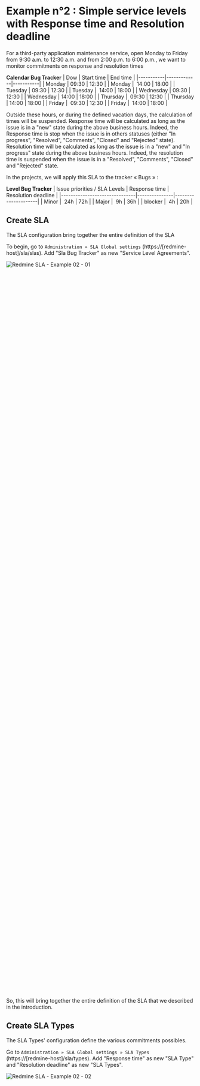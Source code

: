 # Example n°2 : Simple service levels with Response time and Resolution deadline


For a third-party application maintenance service, open Monday to Friday from 9:30 a.m. to 12:30 a.m. and from 2:00 p.m. to 6:00 p.m., we want to monitor commitments on response and resolution times

**Calendar Bug Tracker**
| Dow       | Start time  |	End time  |
|-----------|-------------|-----------|
| Monday    |    09:30    |   12:30   |
| Monday    |    14:00    |   18:00   |
| Tuesday   |    09:30    |   12:30   |
| Tuesday   |    14:00    |   18:00   |
| Wednesday |    09:30    |   12:30   |
| Wednesday |    14:00    |   18:00   |
| Thursday  |    09:30    |   12:30   |
| Thursday  |    14:00    |   18:00   |
| Friday    |    09:30    |   12:30   |
| Friday    |    14:00    |   18:00   |

Outside these hours, or during the defined vacation days, the calculation of times will be suspended.
Response time will be calculated as long as the issue is in a "new" state during the above business hours. Indeed, the Response time is stop when the issue is in others statuses (either "In progress", "Resolved", "Comments", "Closed" and "Rejected" state).
Resolution time will be calculated as long as the issue is in a "new" and "In progress" state during the above business hours. Indeed, the resolution time is suspended when the issue is in a "Resolved", "Comments", "Closed" and "Rejected" state.

In the projects, we will apply this SLA to the tracker « Bugs » :

**Level Bug Tracker**
| Issue priorities / SLA Levels | Response time | Resolution deadline |
|-------------------------------|---------------|---------------------|
| Minor                         |      24h      |         72h         |
| Major                         |       9h      |         36h         |
| blocker                       |       4h      |         20h         |


## Create SLA

The SLA configuration bring together the entire definition of the SLA

To begin, go to `Administration » SLA Global settings` (https://[redmine-host]/sla/slas). Add "Sla Bug Tracker" as new "Service Level Agreements".
<div style=" width:50%; height:50%; " >

![Redmine SLA - Example 02 - 01](images/example_02/redmine_sla_doc_example_02_01.png)
</div>

So, this will bring together the entire definition of the SLA that we described in the introduction.


## Create SLA Types

The SLA Types' configuration define the various commitments possibles.

Go to `Administration » SLA Global settings » SLA Types` (https://[redmine-host]/sla/types). Add "Response time" as new "SLA Type" and "Resolution deadline" as new "SLA Types".
<div style=" width:50%; height:50%; " >

![Redmine SLA - Example 02 - 02](images/example_02/redmine_sla_doc_example_02_02.png)
</div>

Restart Redmine for applys patches with all sla types:
- Issue : for display columns of the respect of each sla type in issues report
- IssueQuery : for filter issues on the respect of each sla type in issues report
- TimeEntry : for display columns of the respect of each sla type in time entries report
- TimeEntryQuery : for filter issues on the respect of each sla type in time entries report


## Create SLA Statuses

The SLA Statuses' configuration allows to define for which statuses the time elapses.

Go to `Administration » SLA Global settings » SLA Statuses` (https://[redmine-host]/sla/statuses). Add "SLA Statuses" for "Response time" with this statuses :
- New

And add "SLA Statuses" for "Resolution deadline" with this statuses :
- New
- In progress
<div style=" width:50%; height:50%; " >

![Redmine SLA - Example 02 - 03](images/example_02/redmine_sla_doc_example_02_03.png)
</div>

The addition of this tuple indicates that the ticket creation delay should be calculated only when then issue was is in this status (i.e. while the ticket is in this status).


## Create SLA Holidays

This module is used to list all the holidays (non-working days or even exceptional closing days) that will be needed in the SLA duration count.

Go to `Administration » SLA Global settings » SLA Holidays` ( https://[redmine-host]/sla/holidays). Add new "SLA Holidays" like "New Year's Day" for example, and all the others to come for your tests (even if they are not real public holidays).
<div style=" width:50%; height:50%; " >

![Redmine SLA - Example 02 - 04](images/example_02/redmine_sla_doc_example_02_04.png)
</div>


## Create SLA Calendar (& SLA Calendar' Schedule)

The SLA calendar is important, it allows to define the working hours of the week.

If the "match" field is checked, then the issue can be opened in this time slot (opening hours). If the time is declared with the "match" field unchecked, then the issue cannot be opened in this slot, however the time calculation can continue on this slot (non-working hours).

Typically, for support activities, deadlines are suspended outside business hours. If an issue is opened during non-working hours, then the calculation starts at the next working hour. Conversely, in the case of web hosting, an issue can be opened at any time and continues regardless of the time. If an exit is opened during working hours then it continues during non-working hours and vice versa.

Go to Administration » SLA Global settings » SLA Calendar ( https://[redmine-host]/sla/calendars ). Add "Calendar Bug Tracker" as new "SLA Calendar"
<div style=" width:50%; height:50%; " >

![Redmine SLA - Example 02 - 05](images/example_02/redmine_sla_doc_example_02_05.png)
</div>

Edit this SLA Calendar and add schedules :
<div style=" width:50%; height:50%; " >

![Redmine SLA - Example 02 - 06](images/example_02/redmine_sla_doc_example_02_06.png)
</div>

We are here in the case of a support service, so only the opening hours count. Tickets are processed during working hours and counting is suspended outside these hours.

> **_NOTE:_** These are the intervals from a start time to an end time, so the time is usually stopped by subtracting one minute from the end time. Indeed, taking a schedule of 8am to 9am, so to get well 60 minutes, it's therefore necessary to declare from 8am to 8:59am.


## Create SLA Calendars' Holidays

So, we can create several SLA Calendars with SLA Schedules. For each SLA Calendar, you can also assign SLA Holidays.

For SLA Calendars' Holidays, the "match" field has the opposite meaning to SLA Calendar' Schedules. Indeed, for SLA Calendar' Schedules, the hours worked were declared. For SLA Calendars' Holidays, the hours not worked are declared. 
By default, we add a public holiday to remove it from the calculations. However, if the "match" field is checked, then the time will be counted. However, if a ticket is open on this slot, then it cannot start until the next working hour.

Go to `Administration » SLA Global settings » SLA Calendars' Holidays` (https://[redmine-host]/sla/calendar_holidays). Add new "SLA Calendars' Holidays"
<div style=" width:50%; height:50%; " >

![Redmine SLA - Example 02 - 07](images/example_02/redmine_sla_doc_example_02_07.png)
</div>

For our example, which is a support service, public holidays are equivalent to times that shouldn't be counted.


## Create SLA Levels

After declaring SLAs and SLA Schedules, they can be linked to define service levels. In other words, the SLA Levels make it possible to know the moment "when" commitments will apply.

Go to `Administration » SLA Global settings » SLA Levels` (https://[redmine-host]/sla/levels). Add "Level Bug Tracker" as new "SLA Levels"
<div style=" width:50%; height:50%; " >

![Redmine SLA - Example 02 - 08](images/example_02/redmine_sla_doc_example_02_08.png)
</div>


## Create SLA Terms

Finally, we can define the SLA Terms. For an SLA Level, an SLA Type and a priority, you can define a time commitment (in minutes).

Go to `Administration » SLA Global settings » SLA Terms` (https://[redmine-host]/sla/level_terms). Add "Terms Bug Tracker" for each SLA Type / Priority as new "SLA Terms"
<div style=" width:50%; height:50%; " >

![Redmine SLA - Example 02 - 09](images/example_02/redmine_sla_doc_example_02_09.png)
</div>


## Apply SLA to a Project

Go to your project' settings ( https://[redmine-host]/projects/[project-identifier]/settings ). Active SLA module for your project.
<div style=" width:50%; height:50%; " >

![Redmine SLA - Example 02 - 10](images/example_02/redmine_sla_doc_example_02_10.png)
</div>

The tab should appear `SLA Project settings`, go to this tab (http://[redmine-host]/projects/[project-identifier]/settings/slas). With "New SLA project's tracker" définie à SLA for a tracker.
<div style=" width:50%; height:50%; " >

![Redmine SLA - Example 02 - 11](images/example_02/redmine_sla_doc_example_02_11.png)
</div>


## View SLA into an issue

When you go to a project's issue, you should see the SLA appear if it matches with the status and priority.
<div style=" width:50%; height:50%; " >

![Redmine SLA - Example 02 - 12](images/example_02/redmine_sla_doc_example_02_12.png)
</div>


## Roles

Until then, you were an administrator. However, in order for the members of your project to be able to see the SLAs, or even manage their activation within the project, you must grant them this right.

Got to `Administration » Roles and permissions` (http://[redmine-host]/roles). Edit a role (http://[redmine-host]/roles/[role-id]/edit) to check "View SLA" (ex: for manager and developer) and/or "Manage SLA" (ex: for manager).

